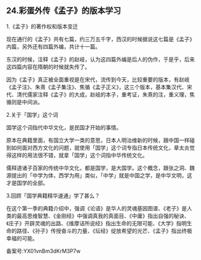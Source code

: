 ## 24.彩蛋外传《孟子》的版本学习
1.《孟子》的著作权和版本变迁


现在通行的《孟子》共有七篇，约三万五千字，西汉的时候据说这七篇是《孟子》内篇，另外还有四篇外编，共计十一篇。


东汉的时候，注释《孟子》的赵岐，认为这四篇外编是后人的伪作，于是乎，后来这四篇内容在隋朝的时候就失传了。


因为《孟子》真正被全面重视是在宋代，流传到今天，比较重要的版本，有赵岐《孟子注》、朱熹《孟子集注》、焦循《孟子正义》，这三个版本，基本集汉代、宋代、清代儒家注释《孟子》的大成，赵岐的本子，重考证，朱熹的注，重义理，焦循则是中间派。


2.关于「国学」这个词


国学这个词指代中华文化，是民国才开始的事情。


原本在典籍里面，有国立大学一类的意思，日本人明治维新的时候，跟中国一样碰到如何面对西方文化的问题，就使用「国学」这个词专指日本传统文化，章太炎觉得这样的用法很不错，就拿「国学」这个词指中华传统文化。


儒释道诸子百家的传统中华文化，都是国学，是大国学。这个概念，跟张之洞、魏源提出的「中学为体，西学为用」类似，「中学」就是中国之学，是中华文明，这才是国学的全部。


3.回顾「国学典籍精华速通」学了甚么？


在这个第一季的典籍介绍中，强调《论语》是华人的灵魂基因图谱、《老子》是人类的最高思维智慧、《金刚经》中强调真我的真面目、《中庸》指出自强的秘诀、《庄子》开辟灵魂的出路、《维摩诘所说经》指出生命的无限可能、《大学》指明生命的路径、《孙子》传授奋斗的力量、《坛经》绽放希望的光芒、《孟子》指出终极幸福的可能。


备案号:YX01vnBm3dKrM3P7w

